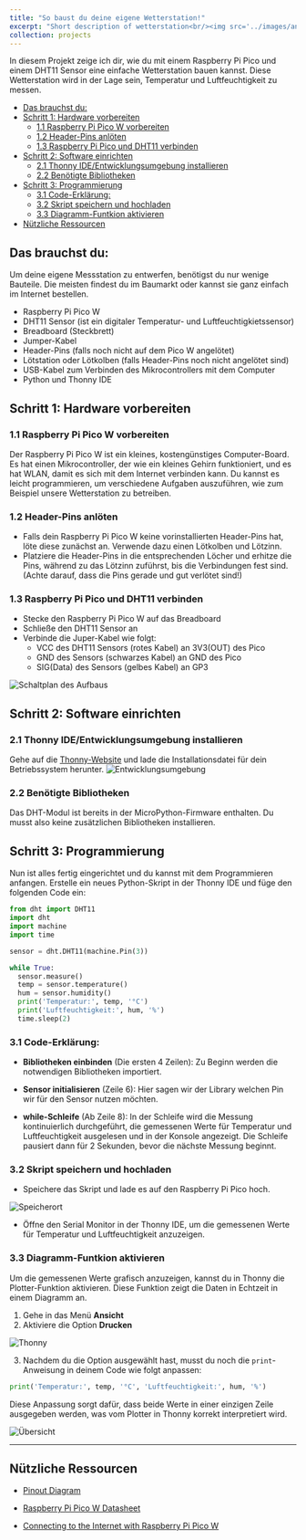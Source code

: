 ```yaml
---
title: "So baust du deine eigene Wetterstation!"
excerpt: "Short description of wetterstation<br/><img src='../images/anemometer.jpg'>"
collection: projects
---
```


<!-- Image source for anemometer
Image by <a href="https://pixabay.com/users/ritae-19628/?utm_source=link-attribution&utm_medium=referral&utm_campaign=image&utm_content=3977718">-Rita-👩‍🍳 und 📷 mit ❤</a> from <a href="https://pixabay.com//?utm_source=link-attribution&utm_medium=referral&utm_campaign=image&utm_content=3977718">Pixabay</a> -->

In diesem Projekt zeige ich dir, wie du mit einem Raspberry Pi Pico und einem DHT11 Sensor eine einfache Wetterstation bauen kannst. Diese Wetterstation wird in der Lage sein, Temperatur und Luftfeuchtigkeit zu messen.

- [Das brauchst du:](#das-brauchst-du)
- [Schritt 1: Hardware vorbereiten](#schritt-1-hardware-vorbereiten)
  - [1.1 Raspberry Pi Pico W vorbereiten](#11-raspberry-pi-pico-w-vorbereiten)
  - [1.2 Header-Pins anlöten](#12-header-pins-anlöten)
  - [1.3 Raspberry Pi Pico und DHT11 verbinden](#13-raspberry-pi-pico-und-dht11-verbinden)
- [Schritt 2: Software einrichten](#schritt-2-software-einrichten)
  - [2.1 Thonny IDE/Entwicklungsumgebung installieren](#21-thonny-ideentwicklungsumgebung-installieren)
  - [2.2 Benötigte Bibliotheken](#22-benötigte-bibliotheken)
- [Schritt 3: Programmierung](#schritt-3-programmierung)
  - [3.1 Code-Erklärung:](#31-code-erklärung)
  - [3.2 Skript speichern und hochladen](#32-skript-speichern-und-hochladen)
  - [3.3 Diagramm-Funtkion aktivieren](#33-diagramm-funtkion-aktivieren)
- [Nützliche Ressourcen](#nützliche-ressourcen)


## Das brauchst du:

Um deine eigene Messstation zu entwerfen, benötigst du nur wenige Bauteile. Die meisten findest du im Baumarkt oder kannst sie ganz einfach im Internet bestellen.

- Raspberry Pi Pico W
- DHT11 Sensor (ist ein digitaler Temperatur- und Luftfeuchtigkietssensor)
- Breadboard (Steckbrett)
- Jumper-Kabel
- Header-Pins (falls noch nicht auf dem Pico W angelötet)
- Lötstation oder Lötkolben (falls Header-Pins noch nicht angelötet sind)
- USB-Kabel zum Verbinden des Mikrocontrollers mit dem Computer
- Python und Thonny IDE

## Schritt 1: Hardware vorbereiten

### 1.1 Raspberry Pi Pico W vorbereiten

Der Raspberry Pi Pico W ist ein kleines, kostengünstiges Computer-Board. Es hat einen Mikrocontroller, der wie ein kleines Gehirn funktioniert, und es hat WLAN, damit es sich mit dem Internet verbinden kann. Du kannst es leicht programmieren, um verschiedene Aufgaben auszuführen, wie zum Beispiel unsere Wetterstation zu betreiben.

### 1.2 Header-Pins anlöten

-  Falls dein Raspberry Pi Pico W keine vorinstallierten Header-Pins hat, löte diese zunächst an. Verwende dazu einen Lötkolben und Lötzinn.
-  Platziere die Header-Pins in die entsprechenden Löcher und erhitze die Pins, während zu das Lötzinn zuführst, bis die Verbindungen fest sind. (Achte darauf, dass die Pins gerade und gut verlötet sind!)

### 1.3 Raspberry Pi Pico und DHT11 verbinden

- Stecke den Raspberry Pi Pico W auf das Breadboard
- Schließe den DHT11 Sensor an
- Verbinde die Juper-Kabel wie folgt:
  - VCC des DHT11 Sensors (rotes Kabel) an 3V3(OUT) des Pico
  - GND des Sensors (schwarzes Kabel) an GND des Pico
  - SIG(Data) des Sensors (gelbes Kabel) an GP3

![Schaltplan des Aufbaus](/images/hardware-pico.png)

## Schritt 2: Software einrichten

### 2.1 Thonny IDE/Entwicklungsumgebung installieren

Gehe auf die [Thonny-Website](https://thonny.org/) und lade die Installationsdatei für dein Betriebssystem herunter.
![Entwicklungsumgebung](/images/thonny-install.png)

### 2.2 Benötigte Bibliotheken

Das DHT-Modul ist bereits in der MicroPython-Firmware enthalten. Du musst also keine zusätzlichen Bibliotheken installieren.

## Schritt 3: Programmierung

Nun ist alles fertig eingerichtet und du kannst mit dem Programmieren anfangen. Erstelle ein neues Python-Skript in der Thonny IDE und füge den folgenden Code ein:

``` py
from dht import DHT11
import dht
import machine
import time

sensor = dht.DHT11(machine.Pin(3))

while True:
  sensor.measure()
  temp = sensor.temperature()
  hum = sensor.humidity()
  print('Temperatur:', temp, '°C')
  print('Luftfeuchtigkeit:', hum, '%')
  time.sleep(2)
```

### 3.1 Code-Erklärung:

- **Bibliotheken einbinden** (Die ersten 4 Zeilen): Zu Beginn werden die notwendigen Bibliotheken importiert.

- **Sensor initialisieren** (Zeile 6): Hier sagen wir der Library welchen Pin wir für den Sensor nutzen möchten.

- **while-Schleife** (Ab Zeile 8): In der Schleife wird die Messung kontinuierlich durchgeführt, die gemessenen Werte für Temperatur und Luftfeuchtigkeit ausgelesen und in der Konsole angezeigt. Die Schleife pausiert dann für 2 Sekunden, bevor die nächste Messung beginnt.

### 3.2 Skript speichern und hochladen

- Speichere das Skript und lade es auf den Raspberry Pi Pico hoch.

![Speicherort](/images/speicherort-pico.png)

- Öffne den Serial Monitor in der Thonny IDE, um die gemessenen Werte für Temperatur und Luftfeuchtigkeit anzuzeigen. 

### 3.3 Diagramm-Funtkion aktivieren

Um die gemessenen Werte grafisch anzuzeigen, kannst du in Thonny die Plotter-Funktion aktivieren. Diese Funktion zeigt die Daten in Echtzeit in einem Diagramm an.

1. Gehe in das Menü **Ansicht**
2. Aktiviere die Option **Drucken**

![Thonny](/images/thonny-drucken.png)

3. Nachdem du die Option ausgewählt hast, musst du noch die `print`-Anweisung in deinem Code wie folgt anpassen:

``` py
print('Temperatur:', temp, '°C', 'Luftfeuchtigkeit:', hum, '%')
```

Diese Anpassung sorgt dafür, dass beide Werte in einer einzigen Zeile ausgegeben werden, was vom Plotter in Thonny korrekt interpretiert wird.

![Übersicht](/images/thonny-plotter.png)

---
## Nützliche Ressourcen

- [Pinout Diagram](https://datasheets.raspberrypi.com/picow/PicoW-A4-Pinout.pdf?_gl=1*hp6qf5*_ga*MTIzMTI5MzgyOC4xNzE5MDQ1MDIz*_ga_22FD70LWDS*MTcxOTA0NTAyMy4xLjEuMTcxOTA0NTEwMS4wLjAuMA..)

- [Raspberry Pi Pico W Datasheet](https://datasheets.raspberrypi.com/picow/pico-w-datasheet.pdf?_gl=1*on3s79*_ga*MTIzMTI5MzgyOC4xNzE5MDQ1MDIz*_ga_22FD70LWDS*MTcxOTA0NTAyMy4xLjEuMTcxOTA0NTExOS4wLjAuMA..)

- [Connecting to the Internet with Raspberry Pi Pico W](https://datasheets.raspberrypi.com/picow/connecting-to-the-internet-with-pico-w.pdf?_gl=1*on3s79*_ga*MTIzMTI5MzgyOC4xNzE5MDQ1MDIz*_ga_22FD70LWDS*MTcxOTA0NTAyMy4xLjEuMTcxOTA0NTExOS4wLjAuMA..)
